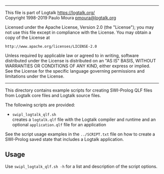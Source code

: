 ________________________________________________________________________

This file is part of Logtalk <https://logtalk.org/>  
Copyright 1998-2019 Paulo Moura <pmoura@logtalk.org>

Licensed under the Apache License, Version 2.0 (the "License");
you may not use this file except in compliance with the License.
You may obtain a copy of the License at

    http://www.apache.org/licenses/LICENSE-2.0

Unless required by applicable law or agreed to in writing, software
distributed under the License is distributed on an "AS IS" BASIS,
WITHOUT WARRANTIES OR CONDITIONS OF ANY KIND, either express or implied.
See the License for the specific language governing permissions and
limitations under the License.
________________________________________________________________________


This directory contains example scripts for creating SWI-Prolog QLF files
from Logtalk core files and Logtalk source files.

The following scripts are provided:

- `swipl_logtalk_qlf.sh`  
	creates a `logtalk.qlf` file with the Logtalk compiler and runtime
	and an optional `application.qlf` file for an application

See the script usage examples in the `../SCRIPT.txt` file on how to
create a SWI-Prolog saved state that includes a Logtalk application.

Usage
-----

Use `swipl_logtalk_qlf.sh -h` for a list and description of the script
options.

